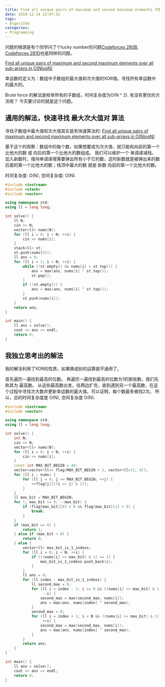 ```yaml
---
title: Find all unique pairs of maximum and second maximum elements 子数组的最大值和次大值对
date: 2019-12-14 22:07:31
tags:
- Algorithm
categories:
- Programming
---
```


问题的根源是有个同学问了个lucky number的问题[Codeforces 280B](https://codeforces.com/problemset/problem/280/B), [Codeforces 281D](https://codeforces.com/problemset/problem/281/D)也是同样的问题。

[Find all unique pairs of maximum and second maximum elements over all sub-arrays in O(NlogN)](https://www.geeksforgeeks.org/find-all-unique-pairs-of-maximum-and-second-maximum-elements-over-all-sub-arrays-in-onlogn/)

幸运数的定义为：数组中子数组的最大值和次大值的XOR值。寻找所有幸运数中的最大的。

Brute force 的解法是枚举所有的子数组，时间复杂度为O(N ^ 2).
有没有更优的方法呢？
今天要讨论的就是这个问题。

## 通用的解法，快速寻找 最大次大值对 算法

寻找子数组中最大值和次大值其实是有快速算法的:
[Find all unique pairs of maximum and second maximum elements over all sub-arrays in O(NlogN)](https://www.geeksforgeeks.org/find-all-unique-pairs-of-maximum-and-second-maximum-elements-over-all-sub-arrays-in-onlogn/)

基于这个的观察：数组中的每个数，如果想要成为次大值，就只能和向前的第一个比他大的数 或 向后的第一个比他大的数组成。
我们可以维护一个 单调递减栈，加入新数时，维持单调递增需要弹出所有小于它的数，这时新数就是被弹出来的数后面的第一个比他大的数；栈顶中最大的数 就是 新数 向前的第一个比他大的数。

时间复杂度: O(N),
空间复杂度: O(N).

```cpp
#include <iostream>
#include <stack>
#include <vector>

using namespace std;
using ll = long long;

int solve() {
    ll N;
    cin >> N;
    vector<ll> nums(N);
    for (ll i = 0; i < N; ++i) {
        cin >> nums[i];
    }
    stack<ll> st;
    st.push(nums[0]);
    ll ans = 0;
    for (ll i = 1; i < N; ++i) {
        while (!st.empty() && nums[i] > st.top()) {
            ans = max(ans, nums[i] ^ st.top());
            st.pop();
        }
        if (!st.empty()) {
            ans = max(ans, nums[i] ^ st.top());
        }
        st.push(nums[i]);
    }
    return ans;
}

int main() {
    ll ans = solve();
    cout << ans << endl;
    return 0;
}
```

## 我独立思考出的解法

我的解法利用了XOR的性质，如果换成别的运算就不通用了。

首先遍历一遍找到最高的位数。
再遍历一遍找到最高的位数为1的那些数，我们先称其为 最高数。
从这些最高数出发，往两边扩充，直到遇到另一个最高数，在这个过程中寻找次大数并更新幸运数的最大值。可以证明，每个数最多被找2次。
所以，总的时间复杂度是 O(N), 空间复杂度 O(N).

```cpp
#include <iostream>
#include <vector>

using namespace std;
using ll = long long;

int solve() {
    int N;
    cin >> N;
    vector<ll> nums(N);
    for (ll i = 0; i < N; ++i) {
        cin >> nums[i];
    }
    const int MAX_BIT_BEGIN = 40;
    vector<vector<ll>> flag(MAX_BIT_BEGIN + 1, vector<ll>(2, 0));
    for (ll i : nums) {
        for (ll j = 0; j <= MAX_BIT_BEGIN; ++j) {
            ++flag[j][((i >> j) & 1)];
        }
    }
    ll max_bit = MAX_BIT_BEGIN;
    for (; max_bit >= 0; --max_bit) {
        if (flag[max_bit][0] > 0 && flag[max_bit][1] > 0) {
            break;
        }
    }
    if (max_bit == 0) {
        return 1;
    } else if (max_bit < 0) {
        return 0;
    } else {
        vector<ll> max_bit_is_1_indexs;
        for (ll i = 0; i < N; ++i) {
            if (((nums[i] >> max_bit) & 1) == 1) {
                max_bit_is_1_indexs.push_back(i);
            }
        }
        ll ans = 0;
        for (ll index : max_bit_is_1_indexs) {
            ll second_max = 0;
            for (ll i = index - 1; i >= 0 && ((nums[i] >> max_bit) & 1) == 0;
                 --i) {
                second_max = max(second_max, nums[i]);
                ans = max(ans, nums[index] ^ second_max);
            }
            second_max = 0;
            for (ll i = index + 1; i < N && ((nums[i] >> max_bit) & 1) == 0;
                 ++i) {
                second_max = max(second_max, nums[i]);
                ans = max(ans, nums[index] ^ second_max);
            }
        }
        return ans;
    }
}

int main() {
    ll ans = solve();
    cout << ans << endl;
    return 0;
}
```